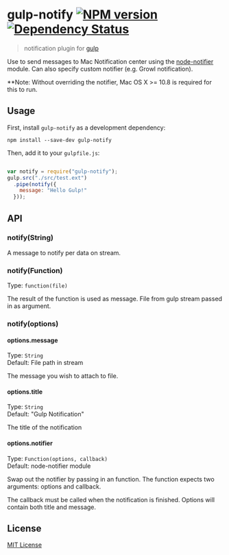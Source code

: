# gulp-notify [![NPM version][npm-image]][npm-url] [![Dependency Status][depstat-image]][depstat-url]

> notification plugin for [gulp](https://github.com/gulpjs/gulp)

Use to send messages to Mac Notification center using the 
[node-notifier](https://github.com/mikaelbr/node-notifier) module. 
Can also specify custom notifier (e.g. Growl notification).

**Note: Without overriding the notifier, Mac OS X >= 10.8 is required for this to run.

## Usage

First, install `gulp-notify` as a development dependency:

```shell
npm install --save-dev gulp-notify
```

Then, add it to your `gulpfile.js`:

```javascript

var notify = require("gulp-notify");
gulp.src("./src/test.ext")
  .pipe(notify({
    message: "Hello Gulp!"
  }));
```

## API

### notify(String)

A message to notify per data on stream.

### notify(Function)
Type: `function(file)`  

The result of the function is used as message.
File from gulp stream passed in as argument.

### notify(options)

#### options.message
Type: `String`  
Default: File path in stream

The message you wish to attach to file.

#### options.title
Type: `String`  
Default: "Gulp Notification"

The title of the notification


#### options.notifier
Type: `Function(options, callback)`  
Default: node-notifier module

Swap out the notifier by passing in an function. 
The function expects two arguments: options and callback.

The callback must be called when the notification is finished. Options
will contain both title and message.


## License

[MIT License](http://en.wikipedia.org/wiki/MIT_License)

[npm-url]: https://npmjs.org/package/gulp-notify
[npm-image]: https://badge.fury.io/js/gulp-notify.png

[depstat-url]: https://david-dm.org/mikaelbr/gulp-notify
[depstat-image]: https://david-dm.org/mikaelbr/gulp-notify.png

